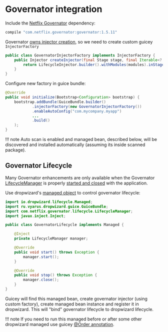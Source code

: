 # Governator integration

Include the [Netflix Governator](https://github.com/Netflix/governator) dependency:

```groovy
compile "com.netflix.governator:governator:1.5.11"
```

Governator [owns injector creation](https://github.com/Netflix/governator/wiki/Getting-Started#quick-start), 
so we need to create custom guicey `InjectorFactory`

```java
public class GovernatorInjectorFactory implements InjectorFactory {
    public Injector createInjector(final Stage stage, final Iterable<? extends Module> modules) {
        return LifecycleInjector.builder().withModules(modules).inStage(stage).build().createInjector();
    }
}
```

Configure new factory in guice bundle:

```java
@Override
public void initialize(Bootstrap<Configuration> bootstrap) {
    bootstrap.addBundle(GuiceBundle.builder()
            .injectorFactory(new GovernatorInjectorFactory())
            .enableAutoConfig("com.mycompany.myapp")
            ...
            .build()
    );
}
```

!!! note
    Auto scan is enabled and managed bean, described below, will be discovered and installed automatically (assuming its inside scanned package).

## Governator Lifecycle
Many Governator enhancements are only available when the Governator [LifecycleManager](http://netflix.github.io/governator/javadoc/index.html?com/netflix/governator/lifecycle/LifecycleManager.html) 
is properly [started and closed](https://github.com/Netflix/governator/wiki/Getting-Started#just-a-bit-more) 
with the application. 

Use dropwizard's [managed object](http://dropwizard.io/manual/core.html#managed-objects) 
to control governator lifecycle:

```java
import io.dropwizard.lifecycle.Managed;
import ru.vyarus.dropwizard.guice.GuiceBundle;
import com.netflix.governator.lifecycle.LifecycleManager;
import javax.inject.Inject;

public class GovernatorLifecycle implements Managed {

    @Inject
    private LifecycleManager manager;

    @Override
    public void start() throws Exception {
        manager.start();
    }

    @Override
    public void stop() throws Exception {
        manager.close();
    }
}

```

Guicey will find this managed bean, create governator injector (using custom factory), create managed bean instance and register it in dropwizard. 
This will "bind" governator lifecycle to dropwizard lifecycle.

!!! note
    If you need to run this managed before or after some other dropwizard managed use guicey [@Order annotation](../guide/ordering.md). 
